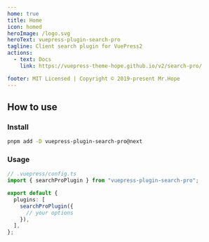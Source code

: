 ```yaml
---
home: true
title: Home
icon: homed
heroImage: /logo.svg
heroText: vuepress-plugin-search-pro
tagline: Client search plugin for VuePress2
actions:
  - text: Docs
    link: https://vuepress-theme-hope.github.io/v2/search-pro/

footer: MIT Licensed | Copyright © 2019-present Mr.Hope
---
```


## How to use

### Install

```bash
pnpm add -D vuepress-plugin-search-pro@next
```

### Usage

```ts
// .vuepress/config.ts
import { searchProPlugin } from "vuepress-plugin-search-pro";

export default {
  plugins: [
    searchProPlugin({
      // your options
    }),
  ],
};
```
